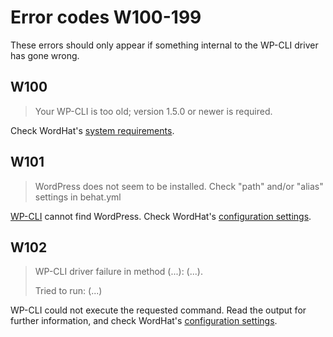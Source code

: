 # Error codes W100-199

These errors should only appear if something internal to the WP-CLI driver has gone wrong.

## W100
> Your WP-CLI is too old; version 1.5.0 or newer is required.

Check WordHat's [system requirements](/getting-started/installation.md#requirements).

## W101
> WordPress does not seem to be installed. Check "path" and/or "alias" settings in behat.yml

[WP-CLI](https://wp-cli.org) cannot find WordPress. Check WordHat's [configuration settings](/configuration/settings.md).

## W102
> WP-CLI driver failure in method (...):
> (...).
>
> Tried to run: (...)

WP-CLI could not execute the requested command. Read the output for further information, and check WordHat's [configuration settings](/configuration/settings.md).
